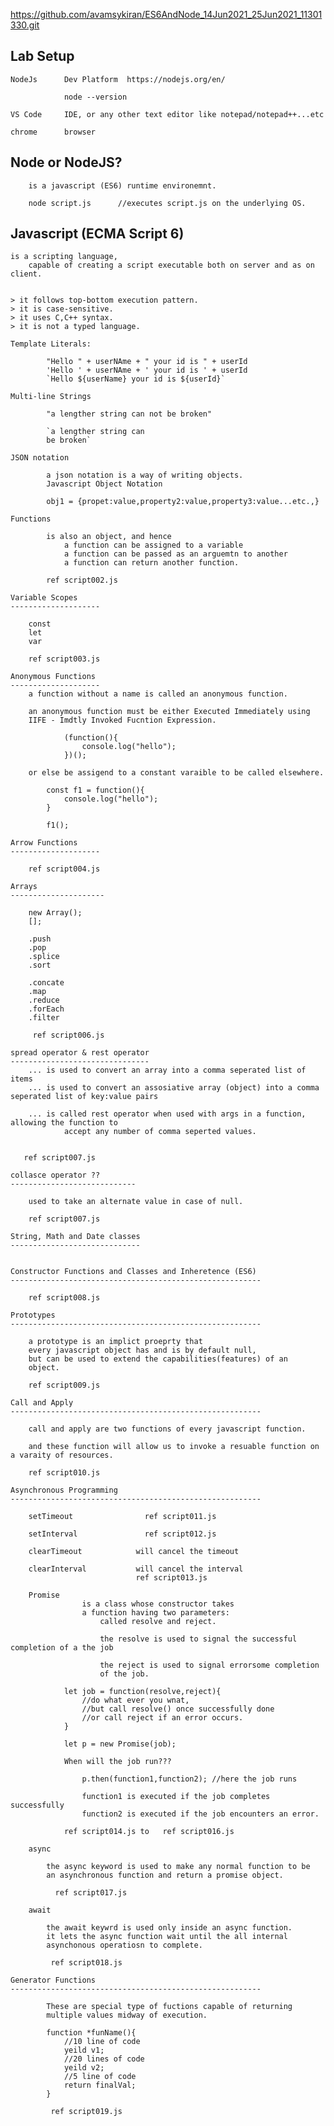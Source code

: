 https://github.com/avamsykiran/ES6AndNode_14Jun2021_25Jun2021_11301330.git


Lab Setup
--------------
    NodeJs      Dev Platform  https://nodejs.org/en/

                node --version

    VS Code     IDE, or any other text editor like notepad/notepad++...etc

    chrome      browser

Node or NodeJS?
------------------------------------
        is a javascript (ES6) runtime environemnt.

        node script.js      //executes script.js on the underlying OS.

Javascript (ECMA Script 6)
--------------------------------------

    is a scripting language, 
        capable of creating a script executable both on server and as on client.


    > it follows top-bottom execution pattern.
    > it is case-sensitive.
    > it uses C,C++ syntax.
    > it is not a typed language.

    Template Literals:

            "Hello " + userNAme + " your id is " + userId
            'Hello ' + userNAme + ' your id is ' + userId
            `Hello ${userName} your id is ${userId}`

    Multi-line Strings

            "a lengther string can not be broken"

            `a lengther string can 
            be broken`

    JSON notation

            a json notation is a way of writing objects.
            Javascript Object Notation

            obj1 = {propet:value,property2:value,property3:value...etc.,}

    Functions

            is also an object, and hence
                a function can be assigned to a variable
                a function can be passed as an arguemtn to another 
                a function can return another function.

            ref script002.js

    Variable Scopes
    --------------------

        const
        let
        var

        ref script003.js

    Anonymous Functions
    --------------------
        a function without a name is called an anonymous function.

        an anonymous function must be either Executed Immediately using 
        IIFE - Imdtly Invoked Fucntion Expression.

                (function(){
                    console.log("hello");
                })();

        or else be assigend to a constant varaible to be called elsewhere.
            
            const f1 = function(){
                console.log("hello");
            }

            f1();

    Arrow Functions
    --------------------

        ref script004.js

    Arrays
    ---------------------

        new Array();
        [];

        .push
        .pop
        .splice
        .sort

        .concate
        .map
        .reduce
        .forEach
        .filter

         ref script006.js

    spread operator & rest operator
    -------------------------------
        ... is used to convert an array into a comma seperated list of items
        ... is used to convert an assosiative array (object) into a comma seperated list of key:value pairs

        ... is called rest operator when used with args in a function, allowing the function to 
                accept any number of comma seperted values.


       ref script007.js

    collasce operator ??
    ----------------------------

        used to take an alternate value in case of null.

        ref script007.js

    String, Math and Date classes
    -----------------------------


    Constructor Functions and Classes and Inheretence (ES6)
    --------------------------------------------------------

        ref script008.js

    Prototypes
    --------------------------------------------------------

        a prototype is an implict proeprty that
        every javascript object has and is by default null,
        but can be used to extend the capabilities(features) of an
        object.

        ref script009.js

    Call and Apply 
    --------------------------------------------------------

        call and apply are two functions of every javascript function.

        and these function will allow us to invoke a resuable function on a varaity of resources.

        ref script010.js

    Asynchronous Programming
    --------------------------------------------------------

        setTimeout                ref script011.js

        setInterval               ref script012.js

        clearTimeout            will cancel the timeout

        clearInterval           will cancel the interval
                                ref script013.js

        Promise
                    is a class whose constructor takes
                    a function having two parameters:
                        called resolve and reject.

                        the resolve is used to signal the successful completion of a the job

                        the reject is used to signal errorsome completion
                        of the job.

                let job = function(resolve,reject){
                    //do what ever you wnat,
                    //but call resolve() once successfully done
                    //or call reject if an error occurs.
                }

                let p = new Promise(job);

                When will the job run???

                    p.then(function1,function2); //here the job runs

                    function1 is executed if the job completes successfully
                    function2 is executed if the job encounters an error.

                ref script014.js to   ref script016.js

        async

            the async keyword is used to make any normal function to be
            an asynchronous function and return a promise object.

              ref script017.js

        await

            the await keywrd is used only inside an async function.
            it lets the async function wait until the all internal
            asynchonous operatiosn to complete.

             ref script018.js

    Generator Functions
    --------------------------------------------------------

            These are special type of fuctions capable of returning
            multiple values midway of execution.

            function *funName(){
                //10 line of code
                yeild v1;
                //20 lines of code
                yeild v2;
                //5 line of code
                return finalVal;
            }

             ref script019.js
                                                                    





